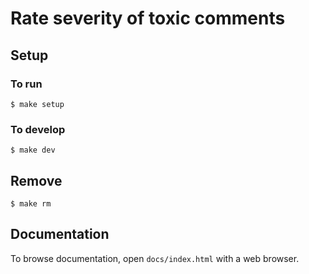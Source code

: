 # Rate severity of toxic comments

## Setup

### To run

```console
$ make setup
```

### To develop

```console
$ make dev
```

## Remove

```console
$ make rm
```

## Documentation

To browse documentation, open `docs/index.html` with a web browser.